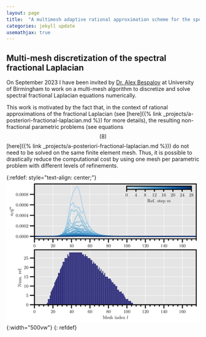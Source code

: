 ```yaml
---
layout: page
title:  "A multimesh adaptive rational approximation scheme for the spectral fractional Laplacian"
categories: jekyll update
usemathjax: true
---
```


## Multi-mesh discretization of the spectral fractional Laplacian

On September 2023 I have been invited by <a href="https://web.mat.bham.ac.uk/A.Bespalov/" target=_blank>Dr. Alex Bespalov</a> at University of Birmingham to work on a multi-mesh algorithm to discretize and solve spectral fractional Laplacian equations numerically.

This work is motivated by the fact that, in the context of rational approximations of the fractional Laplacian (see [here]({% link _projects/a-posteriori-fractional-laplacian.md %}) for more details), the resulting non-fractional parametric problems (see equations $$(8)$$ [here]({% link _projects/a-posteriori-fractional-laplacian.md %})) do not need to be solved on the same finite element mesh.
Thus, it is possible to drastically reduce the computational cost by using one mesh per parametric problem with different levels of refinements.

{:refdef: style="text-align: center;"}
![](../images/s07_param_est_vs_num_ref.png){:width="500vw"}
{: refdef}